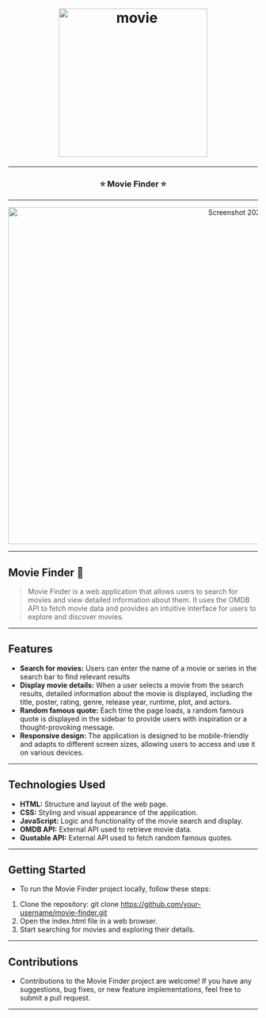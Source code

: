<h1 align="center">
	<img
		width="300"
		alt="movie"
		src="https://live.staticflickr.com/65535/53047570972_953a5fe371_m.jpg">
</h1>

---


<h3 align="center">
	<strong>
	 ⭐ Movie Finder ⭐
	</strong>
</h3>

---


<p align="center">
	<img src="https://live.staticflickr.com/65535/53048349974_e119d7ded3_b.jpg" width="1024" height="680" alt="Screenshot 2023-07-15 at 21.47.28"/></a>
</p>	

---


## Movie Finder  🎥
>Movie Finder is a web application that allows users to search for movies and view detailed information about them. It uses the OMDB API to fetch movie data and provides an intuitive interface for users to explore and discover movies.

---

## Features

- **Search for movies:** Users can enter the name of a movie or series in the search bar to find relevant results
- **Display movie details:** When a user selects a movie from the search results, detailed information about the movie is displayed, including the title, poster, rating, genre, release year, runtime, plot, and actors.
- **Random famous quote:** Each time the page loads, a random famous quote is displayed in the sidebar to provide users with inspiration or a thought-provoking message.
- **Responsive design:** The application is designed to be mobile-friendly and adapts to different screen sizes, allowing users to access and use it on various devices.

---
  
## Technologies Used

- **HTML:** Structure and layout of the web page.
- **CSS:** Styling and visual appearance of the application.
- **JavaScript:** Logic and functionality of the movie search and display.
- **OMDB API:** External API used to retrieve movie data.
- **Quotable API:** External API used to fetch random famous quotes.

---

## Getting Started
- To run the Movie Finder project locally, follow these steps:

1. Clone the repository: git clone https://github.com/your-username/movie-finder.git
2. Open the index.html file in a web browser.
3. Start searching for movies and exploring their details.

---

## Contributions
- Contributions to the Movie Finder project are welcome! If you have any suggestions, bug fixes, or new feature implementations, feel free to submit a pull request.

---

